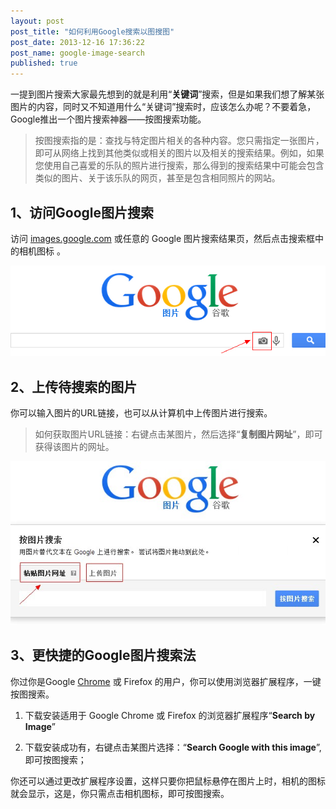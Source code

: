 ```yaml
---
layout: post
post_title: "如何利用Google搜索以图搜图"
post_date: 2013-12-16 17:36:22
post_name: google-image-search
published: true
---
```

一提到图片搜索大家最先想到的就是利用“**关键词**”搜索，但是如果我们想了解某张图片的内容，同时又不知道用什么“关键词”搜索时，应该怎么办呢？不要着急，Google推出一个图片搜索神器——按图搜索功能。

> 按图搜索指的是：查找与特定图片相关的各种内容。您只需指定一张图片，即可从网络上找到其他类似或相关的图片以及相关的搜索结果。例如，如果您使用自己喜爱的乐队的照片进行搜索，那么得到的搜索结果中可能会包含类似的图片、关于该乐队的网页，甚至是包含相同照片的网站。

## 1、访问Google图片搜索

访问 [images.google.com](images.google.com) 或任意的 Google 图片搜索结果页，然后点击搜索框中的相机图标 。

![](./_image/1.jpg)

## 2、上传待搜索的图片

你可以输入图片的URL链接，也可以从计算机中上传图片进行搜索。

> 如何获取图片URL链接：右键点击某图片，然后选择“**复制图片网址**”，即可获得该图片的网址。

![](./_image/2.jpg)

## 3、更快捷的Google图片搜索法

你过你是Google [Chrome](http://www.banpie.info/tag/chrome/) 或 Firefox 的用户，你可以使用浏览器扩展程序，一键按图搜索。

1.  下载安装适用于 Google Chrome 或 Firefox 的浏览器扩展程序“**Search by Image**” 

2.  下载安装成功有，右键点击某图片选择：“**Search Google with this image**”, 即可按图搜索；

你还可以通过更改扩展程序设置，这样只要你把鼠标悬停在图片上时，相机的图标就会显示，这是，你只需点击相机图标，即可按图搜索。